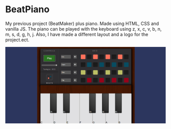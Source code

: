 # BeatPiano

My previous project (BeatMaker) plus piano. Made using HTML, CSS and vanilla JS. The piano can be played with the keyboard using z, x, c, v, b, n, m, s, d, g, h, j. Also, I have made a different layout and a logo for the project.ect. 

![](BeatPiano.png)
